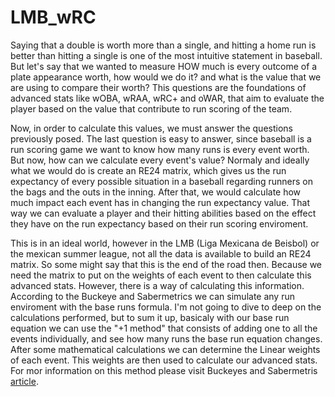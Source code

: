# LMB_wRC

Saying that a double is worth more than a single, and hitting a home run is better than hitting a single is one of the most intuitive statement in baseball. But let's say that we wanted to measure HOW much is every outcome of a plate appearance worth, how would we do it? and what is the value that we are using to compare their worth? This questions are the foundations of advanced stats like wOBA, wRAA, wRC+ and oWAR, that aim to evaluate the player based on the value that contribute to run scoring of the team.

Now, in order to calculate this values, we must answer the questions previously posed. The last question is easy to answer, since baseball is a run scoring game we want to know how many runs is every event worth. But now, how can we calculate every event's value? Normaly and ideally what we would do is create an RE24 matrix, which gives us the run expectancy of every possible situation in a baseball regarding runners on the bags and the outs in the inning. After that, we would calculate how much impact each event has in changing the run expectancy value. That way we can evaluate a player and their hitting abilities based on the effect they have on the run expectancy based on their run scoring enviroment.

This is in an ideal world, however in the LMB (Liga Mexicana de Beisbol) or the mexican summer league, not all the data is available to build an RE24 matrix. So some might say that this is the end of the road then. Because we need the matrix to put on the weights of each event to then calculate this advanced stats. However, there is a way of calculating this information. According to the Buckeye and Sabermetrics we can simulate any run enviroment with the base runs formula. I'm not going to dive to deep on the calculations performed, but to sum it up, basicaly with our base run equation we can use the "+1 method" that consists of adding one to all the events individually, and see how many runs the base run equation changes. After some mathematical calculations we can determine the Linear weights of each event. This weights are then used to calculate our advanced stats. For mor information on this method please visit Buckeyes and Sabermetris [article](https://gosu02.tripod.com/id108.html).



